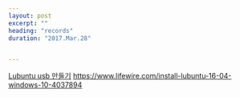 ```yaml
---
layout: post
excerpt: ""
heading: "records"
duration: "2017.Mar.28"


---
```


[Lubuntu usb 만들기](https://www.lifewire.com/install-lubuntu-16-04-windows-10-4037894) https://www.lifewire.com/install-lubuntu-16-04-windows-10-4037894
